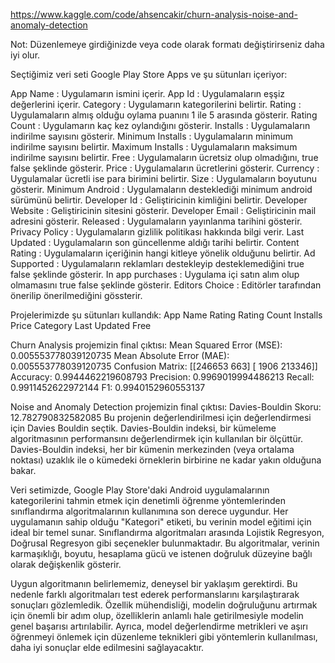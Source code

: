 https://www.kaggle.com/code/ahsencakir/churn-analysis-noise-and-anomaly-detection

Not: Düzenlemeye girdiğinizde veya code olarak formatı değiştirirseniz daha iyi olur.

Seçtiğimiz veri seti Google Play Store Apps ve şu sütunları içeriyor:

   App Name : Uygulamarın ismini içerir.
   App Id   : Uygulamaların eşşiz değerlerini içerir.
   Category : Uygulamarın kategorilerini belirtir.
   Rating   : Uygulamaların almış olduğu oylama puanını 1 ile 5 arasında gösterir.
   Rating Count : Uygulamarın kaç kez oylandığını gösterir.
   Installs : Uygulamaların indirilme sayısını gösterir.
   Minimum Installs : Uygulamaların minimum indirilme sayısını belirtir.
   Maximum Installs : Uygulamaların maksimum indirilme sayısını belirtir.
   Free : Uygulamaların ücretsiz olup olmadığını, true false şeklinde gösterir.
   Price : Uygulamaların ücretlerini gösterir.
   Currency : Uygulamalar ücretli ise para birimini belirtir.
   Size : Uygulamaların boyutunu gösterir.
   Minimum Android : Uygulamaların desteklediği minimum android sürümünü belirtir.
   Developer Id : Geliştiricinin kimliğini belirtir.
   Developer Website : Geliştiricinin sitesini gösterir.
   Developer Email : Geliştiricinin mail adresini gösterir.
   Released : Uygulamaların yayınlanma tarihini gösterir.
   Privacy Policy : Uygulamaların gizlilik politikası hakkında bilgi verir.
   Last Updated : Uygulamaların son güncellenme aldığı tarihi belirtir.
   Content Rating : Uygulamaların içeriğinin hangi kitleye yönelik olduğunu belirtir.
   Ad Supported : Uygulamaların reklamları destekleyip desteklemediğini true false şeklinde gösterir.
   In app purchases : Uygulama içi satın alım olup olmamasını true false şeklinde gösterir.
   Editors Choice : Editörler tarafından önerilip önerilmediğini gössterir.

Projelerimizde şu sütunları kullandık:
  App Name
  Rating
  Rating Count
  Installs
  Price
  Category
  Last Updated
  Free
  
Churn Analysis projemizin final çıktısı:
  Mean Squared Error (MSE): 0.005553778039120735
  Mean Absolute Error (MAE): 0.005553778039120735
  Confusion Matrix:
      [[246653    663]
       [  1906 213346]]
  Accuracy: 0.9944462219608793
  Precision: 0.9969019994486213
  Recall: 0.9911452622972144
  F1: 0.9940152960553137

Noise and Anomaly Detection projemizin final çıktısı:
  Davies-Bouldin Skoru: 12.782790832582085
  Bu projenin değerlendirilmesi için değerlendirmesi için Davies Bouldin seçtik. Davies-Bouldin indeksi, bir kümeleme algoritmasının performansını değerlendirmek 
  için kullanılan bir ölçüttür. Davies-Bouldin indeksi, her bir kümenin merkezinden (veya ortalama noktası) uzaklık ile o kümedeki örneklerin birbirine ne kadar      yakın olduğuna bakar.
  

Veri setimizde, Google Play Store'daki Android uygulamalarının kategorilerini tahmin etmek için denetimli öğrenme yöntemlerinden sınıflandırma algoritmalarının kullanımına son derece uygundur. Her uygulamanın sahip olduğu "Kategori" etiketi, bu verinin model eğitimi için ideal bir temel sunar. Sınıflandırma algoritmaları arasında Lojistik Regresyon, Doğrusal Regresyon gibi seçenekler bulunmaktadır. Bu algoritmalar, verinin karmaşıklığı, boyutu, hesaplama gücü ve istenen doğruluk düzeyine bağlı olarak değişkenlik gösterir.

Uygun algoritmanın belirlememiz, deneysel bir yaklaşım gerektirdi. Bu nedenle farklı algoritmaları test ederek performanslarını karşılaştırarak sonuçları gözlemledik. Özellik mühendisliği, modelin doğruluğunu artırmak için önemli bir adım olup, özelliklerin anlamlı hale getirilmesiyle modelin genel başarısı artırılabilir. Ayrıca, model değerlendirme metrikleri ve aşırı öğrenmeyi önlemek için düzenleme teknikleri gibi yöntemlerin kullanılması, daha iyi sonuçlar elde edilmesini sağlayacaktır.

